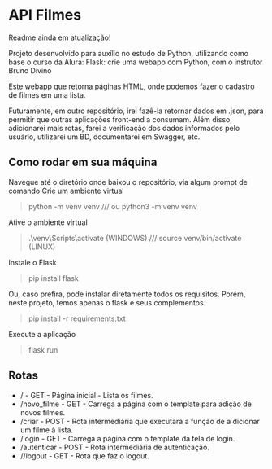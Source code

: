 # API Filmes

Readme ainda em atualização!

Projeto desenvolvido para auxílio no estudo de Python, utilizando como base o curso da Alura: Flask: crie uma webapp com Python, com o instrutor Bruno Divino

Este webapp que retorna páginas HTML, onde podemos fazer o cadastro de filmes em uma lista.

Futuramente, em outro repositório, irei fazê-la retornar dados em .json, para permitir que outras aplicações front-end a consumam.
Além disso, adicionarei mais rotas, farei a verificação dos dados informados pelo usuário, utilizarei um BD, documentarei em Swagger, etc.


## Como rodar em sua máquina

Navegue até o diretório onde baixou o repositório, via algum prompt de comando
Crie um ambiente virtual
> python -m venv venv /// ou python3 -m venv venv

Ative o ambiente virtual
> .\venv\Scripts\activate (WINDOWS)  /// source venv/bin/activate (LINUX)

Instale o Flask
> pip install flask

Ou, caso prefira, pode instalar diretamente todos os requisitos. Porém, neste projeto, temos apenas o flask e seus complementos.
> pip install -r requirements.txt

Execute a aplicação
> flask run

## Rotas

* / - GET - Página inicial - Lista os filmes.
* /novo_filme - GET - Carrega a página com o template para adição de novos filmes.
* /criar - POST - Rota intermediária que executará a função de a dicionar um filme à lista.
* /login - GET - Carrega a página com o template da tela de login.
* /autenticar - POST - Rota intermediária de autenticação.
* //logout - GET - Rota que faz o logout.
